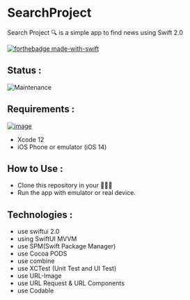 # SearchProject
Search Project 🔍 is a simple app to find news using Swift 2.0

[![forthebadge made-with-swift](https://forthebadge.com/images/badges/made-with-swift.svg)](https://www.apple.com/)

## Status :

![Maintenance](https://img.shields.io/badge/Maintained%3F-no-red.svg)

## Requirements :

[![image](https://img.shields.io/badge/iOS-3DDC84?style=for-the-badge&logo=apple&logoColor=white)](https://www.android.com/)

- Xcode 12
- iOS Phone or emulator (iOS 14)

## How to Use :

- Clone this repository in your 🧑🏻‍💻
- Run the app with emulator or real device.

## Technologies :

- use swiftui 2.0 
- using SwiftUI MVVM
- use SPM(Swift Package Manager)
- use Cocoa PODS
- use combine
- use XCTest (Unit Test and UI Test)
- use URL-Image 
- use URL Request & URL Components
- use Codable
